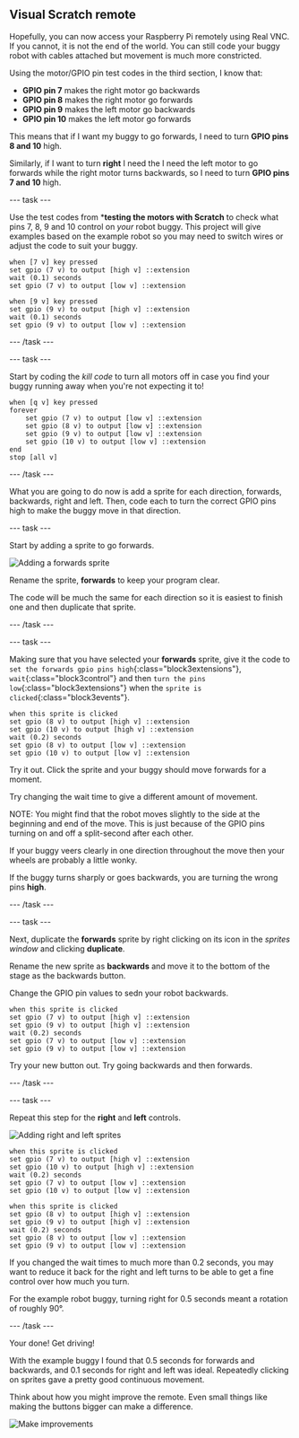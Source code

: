 ## Visual Scratch remote

Hopefully, you can now access your Raspberry Pi remotely using Real VNC. If you cannot, it is not the end of the world. You can still code your buggy robot with cables attached but movement is much more constricted.

Using the motor/GPIO pin test codes in the third section, I know that:

+ **GPIO pin 7** makes the right motor go backwards
+ **GPIO pin 8** makes the right motor go forwards
+ **GPIO pin 9** makes the left motor go backwards
+ **GPIO pin 10** makes the left motor go forwards

This means that if I want my buggy to go forwards, I need to turn **GPIO pins 8 and 10** high.

Similarly, if I want to turn **right** I need the I need the left motor to go forwards while the right motor turns backwards, so I need to turn **GPIO pins 7 and 10** high.

--- task ---

Use the test codes from ***testing the motors with Scratch** to check what pins 7, 8, 9 and 10 control on _your_ robot buggy. This project will give examples based on the example robot so you may need to switch wires or adjust the code to suit your buggy.

```blocks3
when [7 v] key pressed
set gpio (7 v) to output [high v] ::extension
wait (0.1) seconds
set gpio (7 v) to output [low v] ::extension

when [9 v] key pressed
set gpio (9 v) to output [high v] ::extension
wait (0.1) seconds
set gpio (9 v) to output [low v] ::extension
```

--- /task ---

--- task ---

Start by coding the _kill code_ to turn all motors off in case you find your buggy running away when you're not expecting it to!

```blocks3
when [q v] key pressed
forever
    set gpio (7 v) to output [low v] ::extension
    set gpio (8 v) to output [low v] ::extension
    set gpio (9 v) to output [low v] ::extension
    set gpio (10 v) to output [low v] ::extension
end
stop [all v]
```

--- /task ---

What you are going to do now is add a sprite for each direction, forwards, backwards, right and left. Then, code each to turn the correct GPIO pins high to make the buggy move in that direction.

--- task ---

Start by adding a sprite to go forwards.

![Adding a forwards sprite](images/visualRemote_forwardSprite.png)

Rename the sprite, **forwards** to keep your program clear.

The code will be much the same for each direction so it is easiest to finish one and then duplicate that sprite.

--- /task ---

--- task ---

Making sure that you have selected your **forwards** sprite, give it the code to `set the forwards gpio pins high`{:class="block3extensions"}, `wait`{:class="block3control"} and then `turn the pins low`{:class="block3extensions"} when the `sprite is clicked`{:class="block3events"}.

```blocks3
when this sprite is clicked
set gpio (8 v) to output [high v] ::extension
set gpio (10 v) to output [high v] ::extension
wait (0.2) seconds
set gpio (8 v) to output [low v] ::extension
set gpio (10 v) to output [low v] ::extension

```

Try it out. Click the sprite and your buggy should move forwards for a moment. 

Try changing the wait time to give a different amount of movement.

NOTE: You might find that the robot moves slightly to the side at the beginning and end of the move. This is just because of the GPIO pins turning on and off a split-second after each other. 

If your buggy veers clearly in one direction throughout the move then your wheels are probably a little wonky.

If the buggy turns sharply or goes backwards, you are turning the wrong pins **high**.

--- /task ---

--- task ---

Next, duplicate the **forwards** sprite by right clicking on its icon in the _sprites window_ and clicking **duplicate**.

Rename the new sprite as **backwards** and move it to the bottom of the stage as the backwards button.

Change the GPIO pin values to sedn your robot backwards.

```blocks3
when this sprite is clicked
set gpio (7 v) to output [high v] ::extension
set gpio (9 v) to output [high v] ::extension
wait (0.2) seconds
set gpio (7 v) to output [low v] ::extension
set gpio (9 v) to output [low v] ::extension

```

Try your new button out. Try going backwards and then forwards.

--- /task ---

--- task ---

Repeat this step for the **right** and **left** controls.

![Adding right and left sprites](images/visualRemote_directionSprites.png)

```blocks3
when this sprite is clicked
set gpio (7 v) to output [high v] ::extension
set gpio (10 v) to output [high v] ::extension
wait (0.2) seconds
set gpio (7 v) to output [low v] ::extension
set gpio (10 v) to output [low v] ::extension

when this sprite is clicked
set gpio (8 v) to output [high v] ::extension
set gpio (9 v) to output [high v] ::extension
wait (0.2) seconds
set gpio (8 v) to output [low v] ::extension
set gpio (9 v) to output [low v] ::extension
```

If you changed the wait times to much more than 0.2 seconds, you may want to reduce it back for the right and left turns to be able to get a fine control over how much you turn. 

For the example robot buggy, turning right for 0.5 seconds meant a rotation of roughly 90°.

--- /task ---

Your done! Get driving!

With the example buggy I found that 0.5 seconds for forwards and backwards, and 0.1 seconds for right and left was ideal. Repeatedly clicking on sprites gave a pretty good continuous movement.

Think about how you might improve the remote. Even small things like making the buttons bigger can make a difference.

![Make improvements](images/visualRemote_largerSprites.png)
